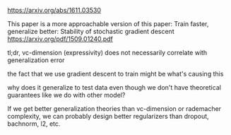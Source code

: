 https://arxiv.org/abs/1611.03530

This paper is a more approachable version of this paper:
  Train faster, generalize better: Stability of stochastic gradient descent
  https://arxiv.org/pdf/1509.01240.pdf


tl;dr, vc-dimension (expressivity) does not necessarily correlate with generalization error
  
the fact that we use gradient descent to train might be what's causing this
  
why does it generalize to test data even though we don't have theoretical guarantees like we do with other model?

If we get better generalization theories than vc-dimension or rademacher complexity, we can probably design better regularizers than dropout, bachnorm, l2, etc.

